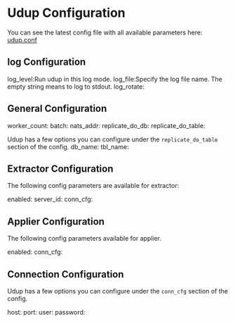 # Udup Configuration

You can see the latest config file with all available parameters here:
[udup.conf](../etc/udup.conf)

## log Configuration

log_level:Run udup in this log mode.
log_file:Specify the log file name. The empty string means to log to stdout.
log_rotate:

## General Configuration

worker_count:
batch:
nats_addr:
replicate_do_db:
replicate_do_table:

Udup has a few options you can configure under the `replicate_do_table` section of the config.
db_name:
tbl_name:

## Extractor Configuration

The following config parameters are available for extractor:

enabled:
server_id:
conn_cfg:

## Applier Configuration

The following config parameters available for applier.

enabled:
conn_cfg:

## Connection Configuration

Udup has a few options you can configure under the `conn_cfg` section of the config.

host:
port:
user:
password: